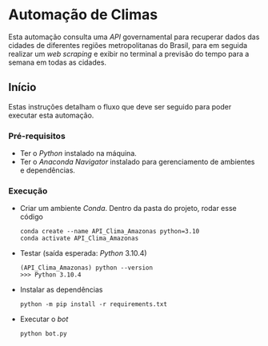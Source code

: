 # Automação de Climas

Esta automação consulta uma _API_ governamental para recuperar dados das cidades de diferentes regiões metropolitanas do Brasil, para em seguida realizar um _web scraping_ e exibir no terminal a previsão do tempo para a semana em todas as cidades.

## Início

Estas instruções detalham o fluxo que deve ser seguido para poder executar esta automação.

### Pré-requisitos
- Ter o _Python_ instalado na máquina.
- Ter o _Anaconda Navigator_ instalado para gerenciamento de ambientes e dependências.


### Execução

* Criar um ambiente _Conda_. Dentro da pasta do projeto, rodar esse código

    ```
    conda create --name API_Clima_Amazonas python=3.10
    conda activate API_Clima_Amazonas
    ```

* Testar (saída esperada: _Python_ 3.10.4)

    ```
    (API_Clima_Amazonas) python --version
    >>> Python 3.10.4
    ```


* Instalar as dependências

    ```
    python -m pip install -r requirements.txt
    ```

* Executar o _bot_

    ```
    python bot.py
    ```
